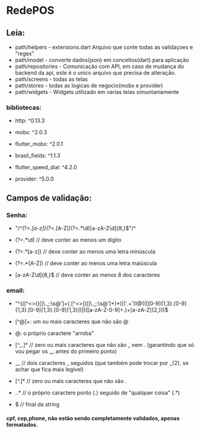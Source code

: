 # RedePOS

## Leia:

- path/helpers - extensions.dart Arquivo que conte todas as validaçoes e "regex"
- path/model - converte dados(json) em conceitos(dart) para aplicação
- path/repositories - Comunicação com API, em caso de mudança do backend da api, este é o unico arquivo que precisa de alteração.
- path/screens - todas as telas
- path/stores - todas as logicas de negocio(mobx e provider)
- path/widgets - Widgets utilizado em varias telas simuntaniamente 

### bibliotecas:
- http: ^0.13.3  

- mobx: ^2.0.3

- flutter_mobx: ^2.0.1

- brasil_fields: ^1.1.3

- flutter_speed_dial: ^4.2.0

- provider: ^5.0.0

## Campos de validação:

### Senha:
 - "/^(?=.*[a-z])(?=.*[A-Z])(?=.*\d)[a-zA-Z\d]{8,}$"/^
 
  - (?=.*\d) // deve conter ao menos um dígito
  
  - (?=.*[a-z]) // deve conter ao menos uma letra minúscula
  
  - (?=.*[A-Z])  // deve conter ao menos uma letra maiúscula
  
  - [a-zA-Z\d]{8,}$  // deve conter ao menos 8 dos caracteres
  


### email:

- "^(([^<>()[\]\\.,;:\s@\']+(\.[^<>()[\]\\.,;:\s@\']+)*)|(\'.+\'))@((\[[0-9]{1,3}\.[0-9]{1,3}\.[0-9]{1,3}\.[0-9]{1,3}\])|(([a-zA-Z\-0-9]+\.)+[a-zA-Z]{2,}))$

- [^@]+: um ou mais caracteres que não são @

- @: o próprio caractere "arroba"

- [^_.]* // zero ou mais caracteres que não são _ nem . (garantindo que só vou pegar os __ antes do primeiro ponto)

- __ // dois caracteres _ seguidos (que também pode trocar por _{2}, se achar que fica mais legível)

- [^.]* // zero ou mais caracteres que não são .

- \..* // o próprio caractere ponto (\.) seguido de "qualquer coisa" (.*)

- $ // final da string

#### cpf, cep,phone, não estão sendo completamente validados, apenas formatados.





 
